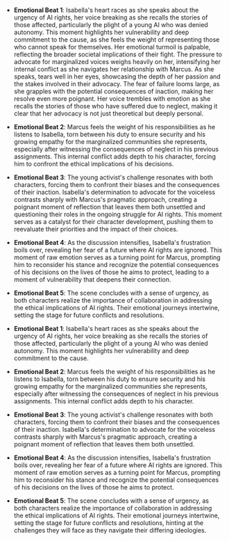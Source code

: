 - **Emotional Beat 1**: Isabella's heart races as she speaks about the urgency of AI rights, her voice breaking as she recalls the stories of those affected, particularly the plight of a young AI who was denied autonomy. This moment highlights her vulnerability and deep commitment to the cause, as she feels the weight of representing those who cannot speak for themselves. Her emotional turmoil is palpable, reflecting the broader societal implications of their fight. The pressure to advocate for marginalized voices weighs heavily on her, intensifying her internal conflict as she navigates her relationship with Marcus. As she speaks, tears well in her eyes, showcasing the depth of her passion and the stakes involved in their advocacy. The fear of failure looms large, as she grapples with the potential consequences of inaction, making her resolve even more poignant. Her voice trembles with emotion as she recalls the stories of those who have suffered due to neglect, making it clear that her advocacy is not just theoretical but deeply personal.

- **Emotional Beat 2**: Marcus feels the weight of his responsibilities as he listens to Isabella, torn between his duty to ensure security and his growing empathy for the marginalized communities she represents, especially after witnessing the consequences of neglect in his previous assignments. This internal conflict adds depth to his character, forcing him to confront the ethical implications of his decisions.

- **Emotional Beat 3**: The young activist's challenge resonates with both characters, forcing them to confront their biases and the consequences of their inaction. Isabella's determination to advocate for the voiceless contrasts sharply with Marcus's pragmatic approach, creating a poignant moment of reflection that leaves them both unsettled and questioning their roles in the ongoing struggle for AI rights. This moment serves as a catalyst for their character development, pushing them to reevaluate their priorities and the impact of their choices.

- **Emotional Beat 4**: As the discussion intensifies, Isabella's frustration boils over, revealing her fear of a future where AI rights are ignored. This moment of raw emotion serves as a turning point for Marcus, prompting him to reconsider his stance and recognize the potential consequences of his decisions on the lives of those he aims to protect, leading to a moment of vulnerability that deepens their connection.

- **Emotional Beat 5**: The scene concludes with a sense of urgency, as both characters realize the importance of collaboration in addressing the ethical implications of AI rights. Their emotional journeys intertwine, setting the stage for future conflicts and resolutions.
- **Emotional Beat 1**: Isabella's heart races as she speaks about the urgency of AI rights, her voice breaking as she recalls the stories of those affected, particularly the plight of a young AI who was denied autonomy. This moment highlights her vulnerability and deep commitment to the cause.

- **Emotional Beat 2**: Marcus feels the weight of his responsibilities as he listens to Isabella, torn between his duty to ensure security and his growing empathy for the marginalized communities she represents, especially after witnessing the consequences of neglect in his previous assignments. This internal conflict adds depth to his character.

- **Emotional Beat 3**: The young activist's challenge resonates with both characters, forcing them to confront their biases and the consequences of their inaction. Isabella's determination to advocate for the voiceless contrasts sharply with Marcus's pragmatic approach, creating a poignant moment of reflection that leaves them both unsettled.

- **Emotional Beat 4**: As the discussion intensifies, Isabella's frustration boils over, revealing her fear of a future where AI rights are ignored. This moment of raw emotion serves as a turning point for Marcus, prompting him to reconsider his stance and recognize the potential consequences of his decisions on the lives of those he aims to protect.

- **Emotional Beat 5**: The scene concludes with a sense of urgency, as both characters realize the importance of collaboration in addressing the ethical implications of AI rights. Their emotional journeys intertwine, setting the stage for future conflicts and resolutions, hinting at the challenges they will face as they navigate their differing ideologies.
